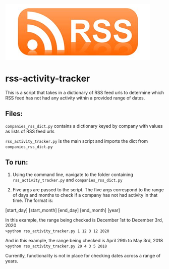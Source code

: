 ![RSS Logo](/rss_logo.png)

# rss-activity-tracker

This is a script that takes in a dictionary of RSS feed urls to determine which RSS feed has not had any activity within a provided range of dates.

## Files:

`companies_rss_dict.py` contains a dictionary keyed by company with values as lists of RSS feed urls

`rss_activity_tracker.py` is the main script and imports the dict from `companies_rss_dict.py`

## To run:

1) Using the command line, navigate to the folder containing `rss_activity_tracker.py` and `companies_rss_dict.py`

3) Five args are passed to the script. The five args correspond to the range of days and months to check if a company has not had activity in that time. The format is:

[start_day] [start_month] [end_day] [end_month] [year]

In this example, the range being checked is December 1st to December 3rd, 2020 <br />
`>python rss_activity_tracker.py 1 12 3 12 2020`

And in this example, the range being checked is April 29th to May 3rd, 2018 <br />
`>python rss_activity_tracker.py 29 4 3 5 2018`

Currently, functionality is not in place for checking dates across a range of years. 
